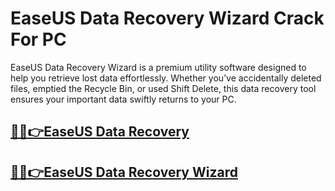 # EaseUS Data Recovery Wizard Crack For PC


EaseUS Data Recovery Wizard is a premium utility software designed to help you retrieve lost data effortlessly. Whether you’ve accidentally deleted files, emptied the Recycle Bin, or used Shift Delete, this data recovery tool ensures your important data swiftly returns to your PC.  



## [🎉🚀👉EaseUS Data Recovery](https://alipc.pro/dl/)

## [🎉🚀👉EaseUS Data Recovery Wizard](https://alipc.pro/dl/)

